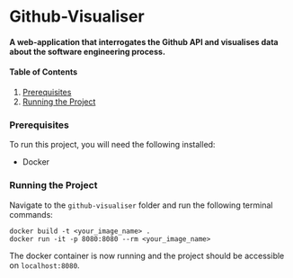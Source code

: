 # Github-Visualiser
#### A web-application that interrogates the Github API and visualises data about the software engineering process.

#### Table of Contents
1. [Prerequisites](#prerequisites)
2. [Running the Project](#running-the-project)

### Prerequisites
To run this project, you will need the following installed:

- Docker

### Running the Project
Navigate to the `github-visualiser` folder and run the following terminal commands:

```
docker build -t <your_image_name> .
docker run -it -p 8080:8080 --rm <your_image_name>
```
The docker container is now running and the project should be accessible on `localhost:8080`.

